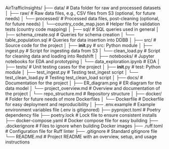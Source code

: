 AirTrafficInsights/
├── data/                       # Data folder for raw and processed datasets
│   ├── raw/                    # Raw data files, e.g., CSV files from S3 (optional, for future needs)
│   └── processed/              # Processed data files, post-cleaning (optional, for future needs)
│   └──country_code_map.json    # Helper file for validation tests (country code mapping)
│
├── sql/                        # SQL queries used in general
│   ├── schema_create.sql       # Queries for schema creation
│   └── table_population.sql    # Queries for data insertion into DDBB
│
├── src/                        # Source code for the project
│   ├── __init__.py             # src: Python module
│   ├── ingest.py               # Script for ingesting data from S3
│   └── clean_load.py           # Script for cleaning data and loading into Redshift
│
├── notebooks/                  # Jupyter notebooks for EDA and prototyping
│   └── data_exploration.ipynb  # EDA
│
├── tests/                      # Unit testing cases for the project
│   ├── __init__.py             # test: Python module
│   ├── test_ingest.py          # Testing test_ingest script
│   └── test_clean_load.py      # Testing test_clean_load script
│
├── docs/                       # Documentation for the project
│   ├── ER_diagram.png          # ER diagram for the data model
│   └── project_overview.md     # Overview and documentation of the project
│   └── repo_structure.md       # Repository structure
│
├── docker/                     # Folder for future needs of more Dockerfiles
│   └── Dockerfile              # Dockerfile for easy deployment and reproducibility
│
├── .env.example                # Example environment variables file (.env is gitignored)
├── pyproject.toml              # Poetry dependency file
├── poetry.lock                 # Lock file to ensure consistent installs
├── docker-compose.yaml         # Docker compose file for easy building
├── .dockerignore               # Files to ignore when building Docker images 
├── .ruff.toml                  # Configuration file for Ruff linter
├── .gitignore                  # Standard gitignore file
└── README.md                   # Project README with an overview, setup, and usage instructions